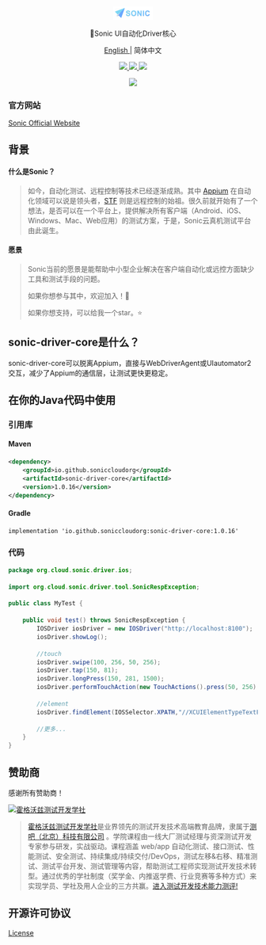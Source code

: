 <p align="center">
  <img width="80px" src="https://raw.githubusercontent.com/SonicCloudOrg/sonic-server/main/logo.png">
</p>
<p align="center">🎉Sonic UI自动化Driver核心</p>
<p align="center">
  <a href="https://github.com/SonicCloudOrg/sonic-driver-core/blob/main/README.md">  
    English
  </a>
  <span>| 简体中文</span>
</p>
<p align="center">
  <a href="#">  
    <img src="https://img.shields.io/maven-central/v/io.github.soniccloudorg/sonic-driver-core">
  </a>
  <a href="#">  
    <img src="https://img.shields.io/github/commit-activity/m/SonicCloudOrg/sonic-driver-core">
  </a>
  <a href="https://codecov.io/gh/SonicCloudOrg/sonic-driver-core">  
    <img src="https://codecov.io/gh/SonicCloudOrg/sonic-driver-core/branch/main/graph/badge.svg?token=PZ5295WQP1">
  </a>
</p>
<p align="center">
  <a href="https://github.com/SonicCloudOrg/sonic-driver-core">  
    <img src="https://www.oscs1024.com/platform/badge/SonicCloudOrg/sonic-driver-core.svg?size=large">
  </a>
</p>

### 官方网站
[Sonic Official Website](https://sonic-cloud.gitee.io)
## 背景

#### 什么是Sonic？

> 如今，自动化测试、远程控制等技术已经逐渐成熟。其中 [Appium](https://github.com/appium/appium) 在自动化领域可以说是领头者，[STF](https://github.com/openstf/stf) 则是远程控制的始祖。很久前就开始有了一个想法，是否可以在一个平台上，提供解决所有客户端（Android、iOS、Windows、Mac、Web应用）的测试方案，于是，Sonic云真机测试平台由此诞生。

#### 愿景

> Sonic当前的愿景是能帮助中小型企业解决在客户端自动化或远控方面缺少工具和测试手段的问题。
>
>  如果你想参与其中，欢迎加入！💪
>
> 如果你想支持，可以给我一个star。⭐

## sonic-driver-core是什么？

sonic-driver-core可以脱离Appium，直接与WebDriverAgent或UIautomator2交互，减少了Appium的通信层，让测试更快更稳定。

## 在你的Java代码中使用

### 引用库
#### Maven
```xml
<dependency>
    <groupId>io.github.soniccloudorg</groupId>
    <artifactId>sonic-driver-core</artifactId>
    <version>1.0.16</version>
</dependency>
```
#### Gradle
```
implementation 'io.github.soniccloudorg:sonic-driver-core:1.0.16'
```

### 代码

```java
package org.cloud.sonic.driver.ios;

import org.cloud.sonic.driver.tool.SonicRespException;

public class MyTest {

    public void test() throws SonicRespException {
        IOSDriver iosDriver = new IOSDriver("http://localhost:8100");
        iosDriver.showLog();

        //touch
        iosDriver.swipe(100, 256, 50, 256);
        iosDriver.tap(150, 81);
        iosDriver.longPress(150, 281, 1500);
        iosDriver.performTouchAction(new TouchActions().press(50, 256).wait(50).move(100, 256).wait(10).release());

        //element
        iosDriver.findElement(IOSSelector.XPATH,"//XCUIElementTypeTextField").click();
        
        //更多...
    }
}
```

## 赞助商

感谢所有赞助商！

[<img src="https://ceshiren.com/uploads/default/original/3X/7/0/70299922296e93e2dcab223153a928c4bfb27df9.jpeg" alt="霍格沃兹测试开发学社" width="500">](https://qrcode.testing-studio.com/f?from=sonic&url=https://ceshiren.com)

> [霍格沃兹测试开发学社](https://qrcode.testing-studio.com/f?from=sonic&url=https://ceshiren.com)是业界领先的测试开发技术高端教育品牌，隶属于[测吧（北京）科技有限公司](http://qrcode.testing-studio.com/f?from=sonic&url=https://www.testing-studio.com) 。学院课程由一线大厂测试经理与资深测试开发专家参与研发，实战驱动。课程涵盖 web/app 自动化测试、接口测试、性能测试、安全测试、持续集成/持续交付/DevOps，测试左移&右移、精准测试、测试平台开发、测试管理等内容，帮助测试工程师实现测试开发技术转型。通过优秀的学社制度（奖学金、内推返学费、行业竞赛等多种方式）来实现学员、学社及用人企业的三方共赢。[进入测试开发技术能力测评!](https://qrcode.testing-studio.com/f?from=sonic&url=https://ceshiren.com/t/topic/14940)

## 开源许可协议

[License](LICENSE)
